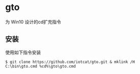 # gto
为 Win10 设计的cd扩充指令

## 安装
使用如下指令安装
```
$ git clone https://github.com/iotcat/gto.git & mklink /H C:\bin\gto.cmd %cd%\gto\gto.cmd
```
